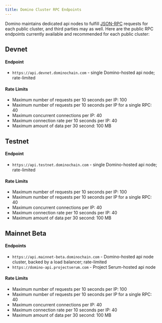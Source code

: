 ```yaml
---
title: Domino Cluster RPC Endpoints
---
```


Domino maintains dedicated api nodes to fulfill [JSON-RPC](developing/clients/jsonrpc-api.md)
requests for each public cluster, and third parties may as well. Here are the
public RPC endpoints currently available and recommended for each public cluster:

## Devnet

#### Endpoint

- `https://api.devnet.dominochain.com` - single Domino-hosted api node; rate-limited

#### Rate Limits

- Maximum number of requests per 10 seconds per IP: 100
- Maximum number of requests per 10 seconds per IP for a single RPC: 40
- Maximum concurrent connections per IP: 40
- Maximum connection rate per 10 seconds per IP: 40
- Maximum amount of data per 30 second: 100 MB

## Testnet

#### Endpoint

- `https://api.testnet.dominochain.com` - single Domino-hosted api node; rate-limited

#### Rate Limits

- Maximum number of requests per 10 seconds per IP: 100
- Maximum number of requests per 10 seconds per IP for a single RPC: 40
- Maximum concurrent connections per IP: 40
- Maximum connection rate per 10 seconds per IP: 40
- Maximum amount of data per 30 second: 100 MB

## Mainnet Beta

#### Endpoints

- `https://api.mainnet-beta.dominochain.com` - Domino-hosted api node cluster, backed by a load balancer; rate-limited
- `https://domino-api.projectserum.com` - Project Serum-hosted api node

#### Rate Limits

- Maximum number of requests per 10 seconds per IP: 100
- Maximum number of requests per 10 seconds per IP for a single RPC: 40
- Maximum concurrent connections per IP: 40
- Maximum connection rate per 10 seconds per IP: 40
- Maximum amount of data per 30 second: 100 MB
